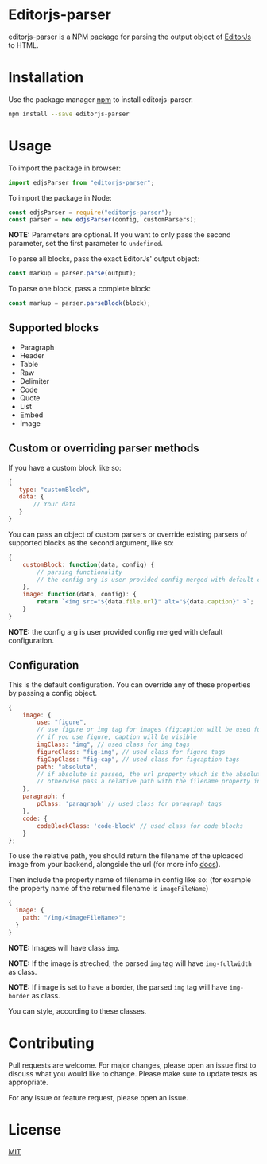 # Editorjs-parser

editorjs-parser is a NPM package for parsing the output object of [EditorJs](https://github.com/codex-team/editor.js) to HTML.

# Installation

Use the package manager [npm](https://www.npmjs.com/) to install editorjs-parser.

```bash
npm install --save editorjs-parser
```

# Usage

To import the package in browser:

```javascript
import edjsParser from "editorjs-parser";
```

To import the package in Node:

```javascript
const edjsParser = require("editorjs-parser");
const parser = new edjsParser(config, customParsers);
```

**NOTE:** Parameters are optional. If you want to only pass the second parameter, set the first parameter to `undefined`.

To parse all blocks, pass the exact EditorJs' output object:

```javascript
const markup = parser.parse(output);
```

To parse one block, pass a complete block:

```javascript
const markup = parser.parseBlock(block);
```

## Supported blocks

- Paragraph
- Header
- Table
- Raw
- Delimiter
- Code
- Quote
- List
- Embed
- Image

## Custom or overriding parser methods

If you have a custom block like so:

```javascript
{
   type: "customBlock",
   data: {
       // Your data
   }
}
```

You can pass an object of custom parsers or override existing parsers of supported blocks as the second argument, like so:

```javascript
{
    customBlock: function(data, config) {
        // parsing functionality
        // the config arg is user provided config merged with default config
    },
    image: function(data, config): {
        return `<img src="${data.file.url}" alt="${data.caption}" >`;
    }
}
```

**NOTE:** the config arg is user provided config merged with default configuration.

## Configuration

This is the default configuration. You can override any of these properties by passing a config object.

```javascript
{
    image: {
        use: "figure",
        // use figure or img tag for images (figcaption will be used for caption of figure)
        // if you use figure, caption will be visible
        imgClass: "img", // used class for img tags
        figureClass: "fig-img", // used class for figure tags
        figCapClass: "fig-cap", // used class for figcaption tags
        path: "absolute",
        // if absolute is passed, the url property which is the absolute path to the image will be used
        // otherwise pass a relative path with the filename property in <> like so: '/img/<fileName>'
    },
    paragraph: {
        pClass: 'paragraph' // used class for paragraph tags
    },
    code: {
        codeBlockClass: 'code-block' // used class for code blocks
    }
};
```

To use the relative path, you should return the filename of the uploaded image from your backend, alongside the url (for more info [docs](https://github.com/editor-js/image#backend-response-format-)).

Then include the property name of filename in config like so: (for example the property name of the returned filename is `imageFileName`)

```javascript
{
  image: {
    path: "/img/<imageFileName>";
  }
}
```

**NOTE:** Images will have class `img`.

**NOTE:** If the image is streched, the parsed `img` tag will have `img-fullwidth` as class.

**NOTE:** If image is set to have a border, the parsed `img` tag will have `img-border` as class.

You can style, according to these classes.

# Contributing

Pull requests are welcome. For major changes, please open an issue first to discuss what you would like to change. Please make sure to update tests as appropriate.

For any issue or feature request, please open an issue.

# License

[MIT](https://choosealicense.com/licenses/mit/)
